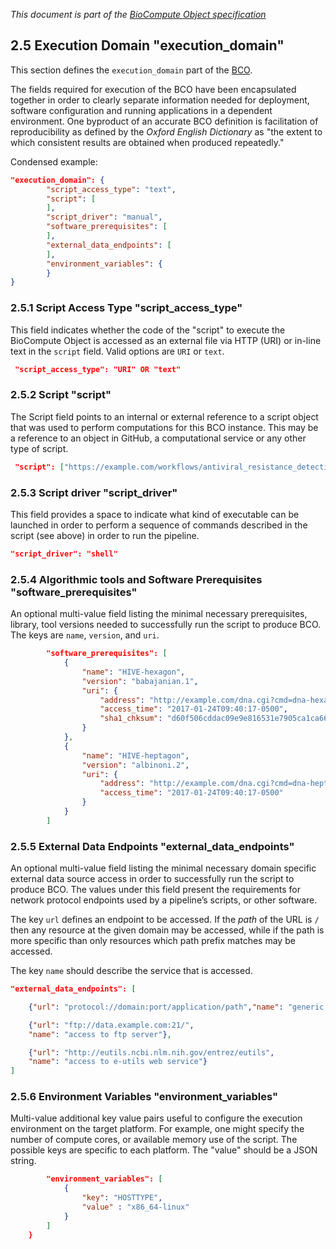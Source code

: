 _This document is part of the [BioCompute Object specification](bco-specification.md)_

## 2.5 Execution Domain "execution_domain"

This section defines the `execution_domain` part of the [BCO](bco-domains.md).

The fields required for execution of the BCO have been encapsulated together in order to clearly separate information needed for deployment, software configuration and running applications in a dependent environment. One byproduct of an accurate BCO definition is facilitation of reproducibility as defined by the *Oxford English Dictionary* as "the extent to which consistent results are obtained when produced repeatedly."

Condensed example:

```json
"execution_domain": {
        "script_access_type": "text",
        "script": [
        ],
        "script_driver": "manual",
        "software_prerequisites": [
        ],
        "external_data_endpoints": [
        ], 
        "environment_variables": {
        }
}
```

### 2.5.1 Script Access Type "script_access_type"

This field indicates whether the code of the "script" to execute the BioCompute Object is accessed as an external file via HTTP (URI) or in-line text in the `script` field. Valid options are `URI` or `text`.

```json
 "script_access_type": "URI" OR "text"
 ```

### 2.5.2 Script "script"

The Script field points to an internal or external reference to a script object that was used to perform computations for this BCO instance. This may be a reference to an object in GitHub, a computational service or any other type of script. 

```json
 "script": ["https://example.com/workflows/antiviral_resistance_detection_hive.py"]
```

### 2.5.3 Script driver "script_driver"

This field provides a space to indicate what kind of executable can be launched in order to perform a sequence of commands described in the script (see above) in order to run the pipeline. 

```json
"script_driver": "shell"
```

### 2.5.4 Algorithmic tools and Software Prerequisites "software_prerequisites" 

An optional multi-value field listing the minimal necessary prerequisites, library, tool versions needed to successfully run the script to produce BCO. The keys are `name`, `version`, and `uri`. 

```json
        "software_prerequisites": [
            {
                "name": "HIVE-hexagon", 
                "version": "babajanian.1",
                "uri": {
                    "address": "http://example.com/dna.cgi?cmd=dna-hexagon&cmdMode=-",
                    "access_time": "2017-01-24T09:40:17-0500",
                    "sha1_chksum": "d60f506cddac09e9e816531e7905ca1ca6641e3c"
                }
            }, 
            {
                "name": "HIVE-heptagon", 
                "version": "albinoni.2",
                "uri": {
                    "address": "http://example.com/dna.cgi?cmd=dna-heptagon&cmdMode=-",
                    "access_time": "2017-01-24T09:40:17-0500"
                }
            }
        ]
```

### 2.5.5 External Data Endpoints "external_data_endpoints"

An optional multi-value field listing the minimal necessary domain specific external data source access in order to successfully run the script to produce BCO. The values under this field present the requirements for network protocol endpoints used by a pipeline’s scripts, or other software. 

The key `url` defines an endpoint to be accessed. If the _path_ of the URL is `/` then any resource at the given domain may be accessed, while if the path is more specific than only resources which path prefix matches may be accessed.

The key `name` should describe the service that is accessed.

```json
"external_data_endpoints": [

    {"url": "protocol://domain:port/application/path","name": "generic name"},

    {"url": "ftp://data.example.com:21/",
    "name": "access to ftp server"},

    {"url": "http://eutils.ncbi.nlm.nih.gov/entrez/eutils",
    "name": "access to e-utils web service"}
]
```

### 2.5.6 Environment Variables "environment_variables"

Multi-value additional key value pairs useful to configure the execution environment on the target platform. For example, one might specify the number of compute cores, or available memory use of the script. The possible keys are specific to each platform. The "value" should be a JSON string.

```json
        "environment_variables": [
            {
                "key": "HOSTTYPE", 
                "value" : "x86_64-linux"
            }
        ]
    }
```
